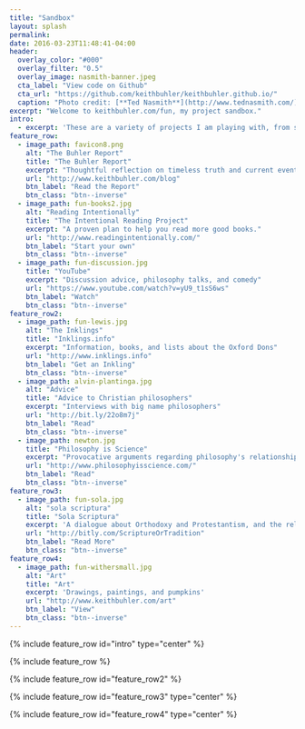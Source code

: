 ```yaml
---
title: "Sandbox"
layout: splash
permalink: 
date: 2016-03-23T11:48:41-04:00
header:
  overlay_color: "#000"
  overlay_filter: "0.5"
  overlay_image: nasmith-banner.jpeg
  cta_label: "View code on Github"
  cta_url: "https://github.com/keithbuhler/keithbuhler.github.io/"
  caption: "Photo credit: [**Ted Nasmith**](http://www.tednasmith.com/)"
excerpt: "Welcome to keithbuhler.com/fun, my project sandbox."
intro: 
  - excerpt: 'These are a variety of projects I am playing with, from sketch to complete. Thanks for visiting. Browse, follow, and leave a comment.'
feature_row:
  - image_path: favicon8.png
    alt: "The Buhler Report"
    title: "The Buhler Report"
    excerpt: "Thoughtful reflection on timeless truth and current events."
    url: "http://www.keithbuhler.com/blog"
    btn_label: "Read the Report"
    btn_class: "btn--inverse"
  - image_path: fun-books2.jpg
    alt: "Reading Intentionally"
    title: "The Intentional Reading Project"
    excerpt: "A proven plan to help you read more good books."
    url: "http://www.readingintentionally.com/"
    btn_label: "Start your own"
    btn_class: "btn--inverse"
  - image_path: fun-discussion.jpg
    title: "YouTube"
    excerpt: "Discussion advice, philosophy talks, and comedy"
    url: "https://www.youtube.com/watch?v=yU9_t1sS6ws"
    btn_label: "Watch"
    btn_class: "btn--inverse"
feature_row2:
  - image_path: fun-lewis.jpg
    alt: "The Inklings"
    title: "Inklings.info"
    excerpt: "Information, books, and lists about the Oxford Dons"
    url: "http://www.inklings.info"
    btn_label: "Get an Inkling"
    btn_class: "btn--inverse"
  - image_path: alvin-plantinga.jpg
    alt: "Advice"
    title: "Advice to Christian philosophers"
    excerpt: "Interviews with big name philosophers"
    url: "http://bit.ly/22o8m7j"
    btn_label: "Read"
    btn_class: "btn--inverse"
  - image_path: newton.jpg
    title: "Philosophy is Science"
    excerpt: "Provocative arguments regarding philosophy's relationship to other natural and formal sciences"
    url: "http://www.philosophyisscience.com/"
    btn_label: "Read"
    btn_class: "btn--inverse"
feature_row3:
  - image_path: fun-sola.jpg
    alt: "sola scriptura"
    title: "Sola Scriptura"
    excerpt: 'A dialogue about Orthodoxy and Protestantism, and the relation between Scripture, tradition, and reason.'
    url: "http://bitly.com/ScriptureOrTradition"
    btn_label: "Read More"
    btn_class: "btn--inverse"
feature_row4:
  - image_path: fun-withersmall.jpg
    alt: "Art"
    title: "Art"
    excerpt: 'Drawings, paintings, and pumpkins'
    url: "http://www.keithbuhler.com/art"
    btn_label: "View"
    btn_class: "btn--inverse"
---
```


{% include feature_row id="intro" type="center" %}

{% include feature_row %}

{% include feature_row id="feature_row2" %}

{% include feature_row id="feature_row3" type="center" %}

{% include feature_row id="feature_row4" type="center" %}